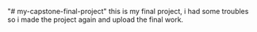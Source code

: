 "# my-capstone-final-project" 
this is my final project, i had some troubles so i made the project again and upload the final work.
